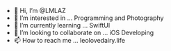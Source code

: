 - 👋 Hi, I’m @LMLAZ
- 👀 I’m interested in ... Programming and Photography
- 🌱 I’m currently learning ... SwiftUI
- 💞️ I’m looking to collaborate on ... iOS Developing
- 📫 How to reach me ... leolovedairy.life

<!---
LMLAZ/LMLAZ is a ✨ special ✨ repository because its `README.md` (this file) appears on your GitHub profile.
You can click the Preview link to take a look at your changes.
--->
